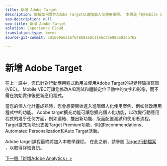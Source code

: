 ```yaml
---
title: 新增 Adobe Target
description: 瞭解如何實作Adobe Target以進階個人化使用案例。 本課是「在Mobile iOS Objective-C應用程式中實作Experience cloud」教學課程的一部分。
seo-description: null
seo-title: 新增 Adobe Target
solution: Experience Cloud
translation-type: tm+mt
source-git-commit: 3d1069a8216f648b9aa0c119bc7be086683db7b2

---
```



# 新增 Adobe Target

在上一課中，您已針對行動應用程式啟用並使用Adobe Target的視覺體驗撰寫器(VEC)。 Mobile VEC可讓您修改A/B測試和體驗定位活動中的文字和影像，而不需在初始實作後更新應用程式。

當您的個人化計畫成熟時，您會想要開始進入進階個人化使用案例，例如修改應用程式中的功能。 Adobe target擴充功能可讓您擴充個人化功能，以改變行動應用程式的幾乎任何方面，例如連結、推出新功能、版面配置測試和使用者流程。 Target擴充功能也支援Target Premium功能，例如Recommendations、Automated Personalization和Auto Target活動。

Adobe target課程最終將加入本教學課程。 在此之前，請參閱 [Target行動檔案](https://aep-sdks.gitbook.io/docs/using-mobile-extensions/adobe-target) ，以取得詳細資訊。

[下一個「新增Adobe Analytics」&gt;](analytics.md)